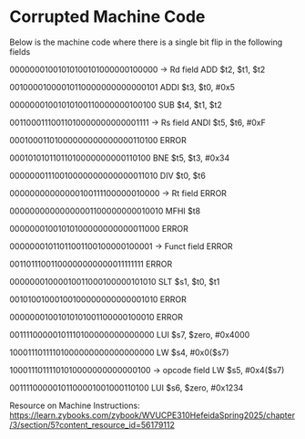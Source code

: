 # Corrupted Machine Code

Below is the machine code where there is a single bit flip in the following fields

00000001001010100101000000100000	\-\>	Rd field           ADD $t2, $t1, $t2

00100001000010110000000000000101                               ADDI $t3, $t0, #0x5

00000001001010100110000000100100                               SUB $t4, $t1, $t2

00110001110011010000000000001111	\-\>	Rs field           ANDI $t5, $t6, #0xF

00010001101000000000000000110100                               ERROR

00010101011011010000000000110100                               BNE $t5, $t3, #0x34

00000001110010000000000000011010                               DIV $t0, $t6

00000000000000100111100000010000	\-\>	Rt field           ERROR

00000000000000001100000000010010                               MFHI $t8

00000001001010100000000000011000                               ERROR

00000001011011001100100000100001	\-\>	Funct field        ERROR

00110111001100000000000011111111                               ERROR

00000001000010011000100000101010                               SLT $s1, $t0, $t1

00101001000100100000000000001010                               ERROR

00000001001010101001100000100010                               ERROR

00111100000101110100000000000000                               LUI $s7, $zero, #0x4000

10001110111101000000000000000000                               LW $s4, #0x0($s7)

10001110111101010000000000000100	\-\>	opcode field       LW $s5, #0x4($s7)

00111100000101100001001000110100                               LUI $s6, $zero, #0x1234

Resource on Machine Instructions: <https://learn.zybooks.com/zybook/WVUCPE310HefeidaSpring2025/chapter/3/section/5?content_resource_id=56179112>